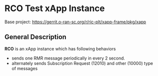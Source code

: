 # RCO Test xApp Instance
Base project: https://gerrit.o-ran-sc.org/r/ric-plt/xapp-frame/pkg/xapp
## General Description
__RCO__ is an xApp instance which has following behaviors
* sends one RMR message periodically in every 2 second. 
* alternately sends Subscription Request (12010) and other (10000) type of messages

